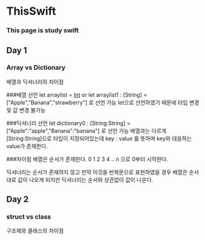 # ThisSwift

### This page is study swift


## Day 1
### Array vs Dictionary 
배열과 딕셔너리의 차이점

###배열 선언
let arraylist = [Int]()
or
let arraylist1 : [String] = ["Apple","Banana","strawberry"]
로 선언 가능 let으로 선언하였기 때문에 타입 변경 및 값 변경 불가능

###딕셔너리 선언
let dictionary0 : [String:String] = ["Apple":"apple","Banana":"banana"]
로 선언 가능
배열과는 다르게 [String:String]으로 타입이 지정되어있는데
key : value 를 뜻하며 key와 대응하는 value가 존재한다.


###차이점
배열은 순서가 존재한다.
0 1 2 3 4 .. n 으로 0부터 시작한다.

딕셔너리는 순서가 존재하지 않고
만약 이것을 반복문으로 표현하였을 경우 배열은 순서대로
값이 나오게 되지만 딕셔너리는 순서와 상관없이 값이 나온다.


## Day 2

### struct vs class
구조체와 클래스의 차이점


